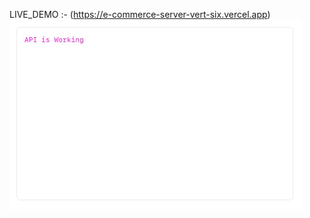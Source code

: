 
LIVE_DEMO :- (https://e-commerce-server-vert-six.vercel.app)
![image_alt](https://github.com/mddipu07/E-Commerce-Server/blob/fb124335e94403f92abfe3369996efbe54a35b69/E-server.png)
